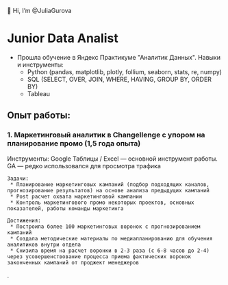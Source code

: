 👋 Hi, I’m @JuliaGurova

# Junior Data Analist

- Прошла обучение в Яндекс Практикуме "Аналитик Данных". Навыки и инструменты:
  * Python (pandas, matplotlib, plotly, follium, seaborn, stats, re, numpy)
  * SQL (SELECT, OVER, JOIN, WHERE, HAVING, GROUP BY, ORDER BY)
  * Tableau

## Опыт работы:
### 1. Маркетинговый аналитик в Changellenge с упором на планирование промо (1,5 года опыта)
   Инструменты: Google Таблицы / Excel — основной инструмент работы. GA — редко использовался для просмотра трафика

    Задачи:
     * Планирование маркетинговых кампаний (подбор подходящих каналов, прогнозирование результатов) на основе анализа предыдущих кампаний
     * Post расчет охвата маркетинговой кампании
     * Контроль маркетингового промо некоторых проектов, основных показателей, работы команды маркетинга

    Достижения:
     * Построила более 100 маркетинговых воронок с прогнозированием кампаний
     * Создала методические материалы по медиапланированию для обучения аналитиков внутри отдела
     * Снизила время на расчет воронки в 2-3 раза (с 6-8 часов до 2-4) через усовершенствование процесса приема фактических воронок законченных кампаний от проджект менеджеров


.

<!---
JuliaGurova/JuliaGurova is a ✨ special ✨ repository because its `README.md` (this file) appears on your GitHub profile.
You can click the Preview link to take a look at your changes.
--->
